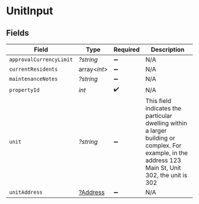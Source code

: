 # UnitInput


## Fields

| Field                                                                                                                                                | Type                                                                                                                                                 | Required                                                                                                                                             | Description                                                                                                                                          |
| ---------------------------------------------------------------------------------------------------------------------------------------------------- | ---------------------------------------------------------------------------------------------------------------------------------------------------- | ---------------------------------------------------------------------------------------------------------------------------------------------------- | ---------------------------------------------------------------------------------------------------------------------------------------------------- |
| `approvalCurrencyLimit`                                                                                                                              | *?string*                                                                                                                                            | :heavy_minus_sign:                                                                                                                                   | N/A                                                                                                                                                  |
| `currentResidents`                                                                                                                                   | array<*int*>                                                                                                                                         | :heavy_minus_sign:                                                                                                                                   | N/A                                                                                                                                                  |
| `maintenanceNotes`                                                                                                                                   | *?string*                                                                                                                                            | :heavy_minus_sign:                                                                                                                                   | N/A                                                                                                                                                  |
| `propertyId`                                                                                                                                         | *int*                                                                                                                                                | :heavy_check_mark:                                                                                                                                   | N/A                                                                                                                                                  |
| `unit`                                                                                                                                               | *?string*                                                                                                                                            | :heavy_minus_sign:                                                                                                                                   | This field indicates the particular dwelling within a larger building or complex. For example, in the address 123 Main St, Unit 302, the unit is 302 |
| `unitAddress`                                                                                                                                        | [?Address](../../models/shared/Address.md)                                                                                                           | :heavy_minus_sign:                                                                                                                                   | N/A                                                                                                                                                  |